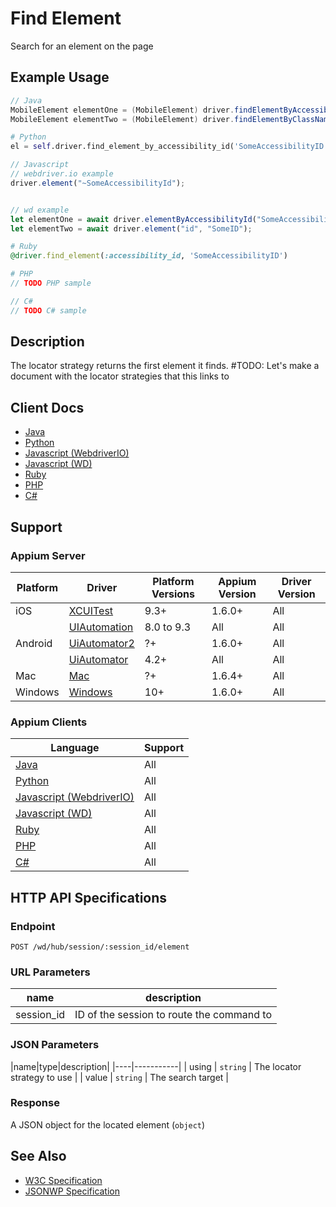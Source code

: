 # Find Element

Search for an element on the page
## Example Usage

```java
// Java
MobileElement elementOne = (MobileElement) driver.findElementByAccessibilityId("SomeAccessibilityID");
MobileElement elementTwo = (MobileElement) driver.findElementByClassName("SomeClassName");

```

```python
# Python
el = self.driver.find_element_by_accessibility_id('SomeAccessibilityID')

```

```javascript
// Javascript
// webdriver.io example
driver.element("~SomeAccessibilityId");


// wd example
let elementOne = await driver.elementByAccessibilityId("SomeAccessibilityID");
let elementTwo = await driver.element("id", "SomeID");

```

```ruby
# Ruby
@driver.find_element(:accessibility_id, 'SomeAccessibilityID')

```

```php
# PHP
// TODO PHP sample

```

```csharp
// C#
// TODO C# sample

```


## Description

The locator strategy returns the first element it finds. #TODO: Let's make a document with the locator strategies that this links to


## Client Docs

 * [Java](https://seleniumhq.github.io/selenium/docs/api/java/org/openqa/selenium/WebElement.html#findElement-org.openqa.selenium.By-) 
 * [Python](http://selenium-python.readthedocs.io/api.html#selenium.webdriver.remote.webdriver.WebDriver.find_element) 
 * [Javascript (WebdriverIO)](http://webdriver.io/api/protocol/element.html#Usage) 
 * [Javascript (WD)](https://github.com/admc/wd/blob/master/lib/commands.js#L745) 
 * [Ruby](http://www.rubydoc.info/gems/selenium-webdriver/Selenium/WebDriver/SearchContext:find_element) 
 * [PHP](https://github.com/appium/php-client/) 
 * [C#](https://github.com/appium/appium-dotnet-driver/) 

## Support

### Appium Server

|Platform|Driver|Platform Versions|Appium Version|Driver Version|
|--------|----------------|------|--------------|--------------|
| iOS | [XCUITest](/docs/en/drivers/ios-xcuitest.md) | 9.3+ | 1.6.0+ | All |
|  | [UIAutomation](/docs/en/drivers/ios-uiautomation.md) | 8.0 to 9.3 | All | All |
| Android | [UiAutomator2](/docs/en/drivers/android-uiautomator2.md) | ?+ | 1.6.0+ | All |
|  | [UiAutomator](/docs/en/drivers/android-uiautomator.md) | 4.2+ | All | All |
| Mac | [Mac](/docs/en/drivers/mac.md) | ?+ | 1.6.4+ | All |
| Windows | [Windows](/docs/en/drivers/windows.md) | 10+ | 1.6.0+ | All |

### Appium Clients

|Language|Support|
|--------|-------|
|[Java](https://github.com/appium/java-client/releases/latest)| All |
|[Python](https://github.com/appium/python-client/releases/latest)| All |
|[Javascript (WebdriverIO)](http://webdriver.io/index.html)| All |
|[Javascript (WD)](https://github.com/admc/wd/releases/latest)| All |
|[Ruby](https://github.com/appium/ruby_lib/releases/latest)| All |
|[PHP](https://github.com/appium/php-client/releases/latest)| All |
|[C#](https://github.com/appium/appium-dotnet-driver/releases/latest)| All |

## HTTP API Specifications

### Endpoint

`POST /wd/hub/session/:session_id/element`

### URL Parameters

|name|description|
|----|-----------|
|session_id|ID of the session to route the command to|

### JSON Parameters

|name|type|description|
|----|-----------|
| using | `string` | The locator strategy to use |
| value | `string` | The search target |

### Response

A JSON object for the located element (`object`)

## See Also

* [W3C Specification](https://www.w3.org/TR/webdriver/#find-element)
* [JSONWP Specification](https://github.com/SeleniumHQ/selenium/wiki/JsonWireProtocol#sessionsessionidelement)
